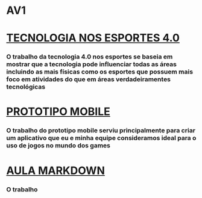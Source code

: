 # AV1

# [TECNOLOGIA NOS ESPORTES 4.0](https://www.canva.com/design/DAF_I5K9Gec/mkiM95C0TUavdXo13SuUjg/edit?utm_content=DAF_I5K9Gec&utm_campaign=designshare&utm_medium=link2&utm_source=sharebutton)

### O trabalho da tecnologia 4.0 nos esportes se baseia em mostrar que a tecnologia pode influenciar todas as áreas incluindo as mais físicas como os esportes que possuem mais foco em atividades do que em áreas verdadeiramentes tecnológicas 

# [PROTOTIPO MOBILE](https://www.canva.com/design/DAF-rHGrNoQ/oSwnRhwMCTQ0pwMwLBh-rQ/edit)

### O trabalho do prototipo mobile serviu principalmente para criar um aplicativo que eu e minha equipe consideramos ideal para o uso de jogos no mundo dos games

# [AULA MARKDOWN](https://github.com/Gabrielfelipe09/aulaMarkdown)

### O trabalho 
